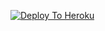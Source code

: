 [![Deploy To Heroku](https://www.herokucdn.com/deploy/button.svg)](https://heroku.com/deploy?template=https://github.com/Rock8032/Bhuriyatxt)
